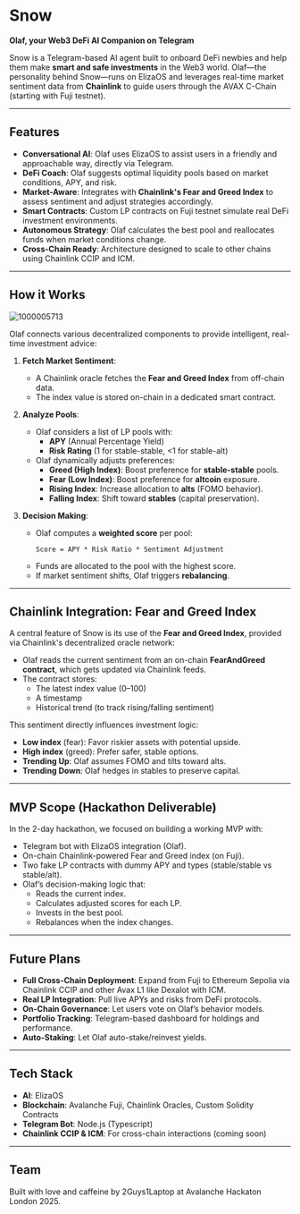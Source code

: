 # Snow

**Olaf, your Web3 DeFi AI Companion on Telegram**

Snow is a Telegram-based AI agent built to onboard DeFi newbies and help them make **smart and safe investments** in the Web3 world. Olaf—the personality behind Snow—runs on ElizaOS and leverages real-time market sentiment data from **Chainlink** to guide users through the AVAX C-Chain (starting with Fuji testnet).

---

## Features

- **Conversational AI**: Olaf uses ElizaOS to assist users in a friendly and approachable way, directly via Telegram.
- **DeFi Coach**: Olaf suggests optimal liquidity pools based on market conditions, APY, and risk.
- **Market-Aware**: Integrates with **Chainlink's Fear and Greed Index** to assess sentiment and adjust strategies accordingly.
- **Smart Contracts**: Custom LP contracts on Fuji testnet simulate real DeFi investment environments.
- **Autonomous Strategy**: Olaf calculates the best pool and reallocates funds when market conditions change.
- **Cross-Chain Ready**: Architecture designed to scale to other chains using Chainlink CCIP and ICM.

---

## How it Works

![1000005713](https://github.com/user-attachments/assets/1854005e-149c-476f-8404-1c7ca1f21aac)

Olaf connects various decentralized components to provide intelligent, real-time investment advice:

1. **Fetch Market Sentiment**:
   - A Chainlink oracle fetches the **Fear and Greed Index** from off-chain data.
   - The index value is stored on-chain in a dedicated smart contract.

2. **Analyze Pools**:
   - Olaf considers a list of LP pools with:
     - **APY** (Annual Percentage Yield)
     - **Risk Rating** (1 for stable-stable, <1 for stable-alt)
   - Olaf dynamically adjusts preferences:
     - **Greed (High Index)**: Boost preference for **stable-stable** pools.
     - **Fear (Low Index)**: Boost preference for **altcoin** exposure.
     - **Rising Index**: Increase allocation to **alts** (FOMO behavior).
     - **Falling Index**: Shift toward **stables** (capital preservation).

3. **Decision Making**:
   - Olaf computes a **weighted score** per pool:
     ```
     Score = APY * Risk Ratio * Sentiment Adjustment
     ```
   - Funds are allocated to the pool with the highest score.
   - If market sentiment shifts, Olaf triggers **rebalancing**.

---

## Chainlink Integration: Fear and Greed Index

A central feature of Snow is its use of the **Fear and Greed Index**, provided via Chainlink's decentralized oracle network:

- Olaf reads the current sentiment from an on-chain **FearAndGreed contract**, which gets updated via Chainlink feeds.
- The contract stores:
  - The latest index value (0–100)
  - A timestamp
  - Historical trend (to track rising/falling sentiment)

This sentiment directly influences investment logic:

- **Low index** (fear): Favor riskier assets with potential upside.
- **High index** (greed): Prefer safer, stable options.
- **Trending Up**: Olaf assumes FOMO and tilts toward alts.
- **Trending Down**: Olaf hedges in stables to preserve capital.

---

## MVP Scope (Hackathon Deliverable)

In the 2-day hackathon, we focused on building a working MVP with:

- Telegram bot with ElizaOS integration (Olaf).
- On-chain Chainlink-powered Fear and Greed index (on Fuji).
- Two fake LP contracts with dummy APY and types (stable/stable vs stable/alt).
- Olaf’s decision-making logic that:
  - Reads the current index.
  - Calculates adjusted scores for each LP.
  - Invests in the best pool.
  - Rebalances when the index changes.

---

## Future Plans

- **Full Cross-Chain Deployment**: Expand from Fuji to Ethereum Sepolia via Chainlink CCIP and other Avax L1 like Dexalot with ICM.
- **Real LP Integration**: Pull live APYs and risks from DeFi protocols.
- **On-Chain Governance**: Let users vote on Olaf’s behavior models.
- **Portfolio Tracking**: Telegram-based dashboard for holdings and performance.
- **Auto-Staking**: Let Olaf auto-stake/reinvest yields.

---

## Tech Stack

- **AI**: ElizaOS
- **Blockchain**: Avalanche Fuji, Chainlink Oracles, Custom Solidity Contracts
- **Telegram Bot**: Node.js (Typescript)
- **Chainlink CCIP & ICM**: For cross-chain interactions (coming soon)

---

## Team

Built with love and caffeine by 2Guys1Laptop at Avalanche Hackaton London 2025.
